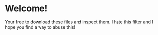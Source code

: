 # Welcome!
Your free to download these files and inspect them. I hate this filter and I hope you find a way to abuse this!
